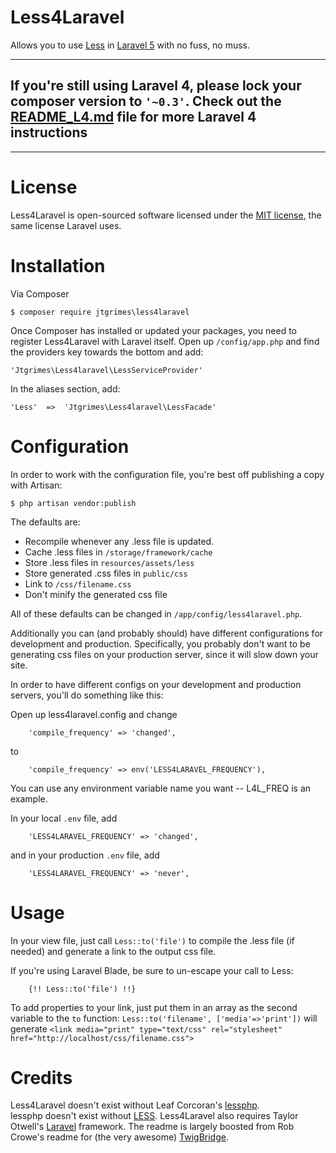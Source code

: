 Less4Laravel
============

Allows you to use [Less](http://lesscss.org//) in [Laravel 5](http://laravel.com/) with
no fuss, no muss.

----------
## If you're still using Laravel 4, please lock your composer version to `'~0.3'`. Check out the  [README_L4.md](README_L4.md) file for more Laravel 4 instructions ##

----------


License
==========

Less4Laravel is open-sourced software licensed under the [MIT license](http://opensource.org/licenses/MIT), the same license Laravel uses.

Installation
============

Via Composer

````
$ composer require jtgrimes\less4laravel
````

Once Composer has installed or updated your packages, you need to register
Less4Laravel with Laravel itself. Open up `/config/app.php` and
find the providers key towards the bottom and add:

````
'Jtgrimes\Less4laravel\LessServiceProvider'
````

In the aliases section, add:

````
'Less'	=>	'Jtgrimes\Less4laravel\LessFacade'
````

Configuration
=============

In order to work with the configuration file, you're best off publishing a copy
with Artisan:

````
$ php artisan vendor:publish
````

The defaults are:

* Recompile whenever any .less file is updated.
* Cache .less files in `/storage/framework/cache`
* Store .less files in `resources/assets/less`
* Store generated .css files in `public/css`
* Link to `/css/filename.css`
* Don't minify the generated css file

All of these defaults can be changed in `/app/config/less4laravel.php`.

Additionally you can (and probably should) have different configurations for development 
and production.  Specifically, you probably don't want to be generating css files on
your production server, since it will slow down your site.

In order to have different configs on your development and production servers, you'll do something
like this:

Open up less4laravel.config and change 

````
	'compile_frequency' => 'changed',
```` 
to 

````
    'compile_frequency' => env('LESS4LARAVEL_FREQUENCY'),
````

You can use any environment variable name you want -- L4L_FREQ is an example.

In your local `.env` file, add
````
    'LESS4LARAVEL_FREQUENCY' => 'changed',
````
and in your production `.env` file, add
````
    'LESS4LARAVEL_FREQUENCY' => 'never',
````

Usage
=====

In your view file, just call `Less::to('file')` to compile the .less file (if needed) and generate a link to the output css file.

If you're using Laravel Blade, be sure to un-escape your call to Less: 

````
	{!! Less::to('file') !!}
````

To add properties to your link, just put them in an array as the second variable to the `to` function:
`Less::to('filename', ['media'=>'print'])` will
generate `<link media="print" type="text/css" rel="stylesheet" href="http://localhost/css/filename.css">`



Credits
=======

Less4Laravel doesn't exist without Leaf Corcoran's [lessphp](http://leafo.net/lessphp/).  
lessphp doesn't exist without [LESS](http://lesscss.org/).
Less4Laravel also requires Taylor Otwell's [Laravel](http://laravel.com/) framework.
The readme is largely boosted from Rob Crowe's readme for (the very awesome) [TwigBridge](https://github.com/rcrowe/TwigBridge).
